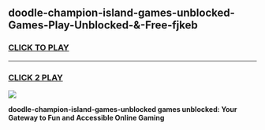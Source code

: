 
## doodle-champion-island-games-unblocked-Games-Play-Unblocked-&-Free-fjkeb
<h3>
<a href="https://premium76.site?title=doodle-champion-island-games-unblocked&ref=24A">CLICK TO PLAY</a></h3>
<hr>

<h3>
<a href="https://premium76.site?title=doodle-champion-island-games-unblocked&ref=24A">CLICK 2 PLAY</a>
  
</h3>

<a href="https://premium76.site?title=doodle-champion-island-games-unblocked&ref=24A"><img src="https://clearcache.store/games.png"></a>


**doodle-champion-island-games-unblocked games unblocked: Your Gateway to Fun and Accessible Online Gaming**
